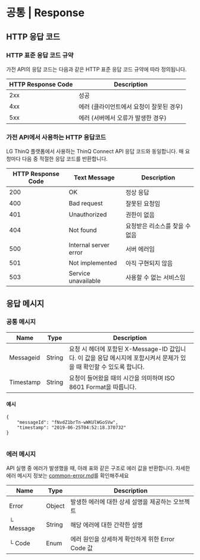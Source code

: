 # 공통 | Response

## HTTP 응답 코드

### HTTP 표준 응답 코드 규약

가전 API의 응답 코드는 다음과 같은 HTTP 표준 응답 코드 규약에 따라 정의됩니다.

| HTTP Response Code | Description             |
| ------------------ | ----------------------- |
| 2xx                | 성공                      |
| 4xx                | 에러 (클라이언트에서 요청이 잘못된 경우) |
| 5xx                | 에러 (서버에서 오류가 발생한 경우)    |

### 가전 API에서 사용하는 HTTP 응답코드

&#x20;LG ThinQ 플랫폼에서 사용하는 ThinQ Connect API 응답 코드와 동일합니다. 매 요청마다 다음 중 적절한 응답 코드를 반환합니다.

| HTTP Response Code | Text Message          | Description       |
| ------------------ | --------------------- | ----------------- |
| 200                | OK                    | 정상 응답             |
| 400                | Bad request           | 잘못된 요청임           |
| 401                | Unauthorized          | 권한이 없음            |
| 404                | Not found             | 요청받은 리소스를 찾을 수 없음 |
| 500                | Internal server error | 서버 에러임            |
| 501                | Not implemented       | 아직 구현되지 않음        |
| 503                | Service unavailable   | 사용할 수 없는 서비스임     |

## 응답 메시지

### 공통 메시지

| Name      | Type   | Description                                                                |
| --------- | ------ | -------------------------------------------------------------------------- |
| Messageid | String | 요청 시 헤더에 포함된 X-Message-ID 값입니다. 이 값을 응답 메시지에 포함시켜서 문제가 있을 때 확인할 수 있도록 합니다. |
| Timestamp | String | 요청이 들어왔을 때의 시간을 의미하며 ISO 8601 Format을 따릅니다.                                |

#### 예시

```
{
    "messageId": "fNvdZ1brTn-wWKUlWGoSVw",
    "timestamp": "2019-06-25T04:52:18.370732"
}
      
```

### 에러 메시지

API 실행 중 에러가 발생했을 때, 아래 표와 같은 구조로 에러 값을 반환합니다. 자세한 에러 메시지 정보는 [common-error.md](common-error.md "mention")를 확인해주세요

| Name      | Type   | Description                      |
| --------- | ------ | -------------------------------- |
| Error     | Object | 발생한 에러에 대한 상세 설명을 제공하는 오브젝트      |
| └ Message | String | 해당 에러에 대한 간략한 설명                 |
| └ Code    | Enum   | 에러 원인을 상세하게 확인하게 위한 Error Code 값 |

## &#x20;<a href="#common-err" id="common-err"></a>
